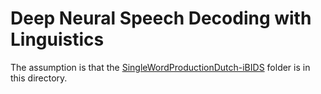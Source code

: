 # Deep Neural Speech Decoding with Linguistics

The assumption is that the [SingleWordProductionDutch-iBIDS](https://osf.io/nrgx6/) folder is in this directory.